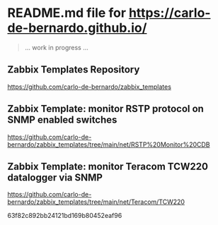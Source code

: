 # README.md file for https://carlo-de-bernardo.github.io/

> ... work in progress ... 

## Zabbix Templates Repository

<https://github.com/carlo-de-bernardo/zabbix_templates>

## Zabbix Template: monitor RSTP protocol on SNMP enabled switches

<https://github.com/carlo-de-bernardo/zabbix_templates/tree/main/net/RSTP%20Monitor%20CDB>

## Zabbix Template: monitor Teracom TCW220 datalogger via SNMP

<https://github.com/carlo-de-bernardo/zabbix_templates/tree/main/net/Teracom/TCW220>























63f82c892bb24121bd169b80452eaf96
